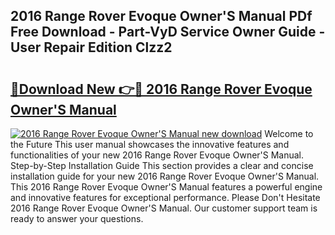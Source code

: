 ## 2016 Range Rover Evoque Owner'S Manual PDf Free Download - Part-VyD Service Owner Guide - User Repair Edition Clzz2

# <h2><a href="http://cf26395.oget.top/?id=2016+Range+Rover+Evoque+Owner%27S+Manual">🔗Download New 👉🔴 2016 Range Rover Evoque Owner'S Manual</a></h2>

[![2016 Range Rover Evoque Owner'S Manual new download](https://i.imgur.com/5g1atiW.png)](http://cf26395.oget.top/?id=2016+Range+Rover+Evoque+Owner%27S+Manual)
Welcome to the Future This user manual showcases the innovative features and functionalities of your new 2016 Range Rover Evoque Owner'S Manual. Step-by-Step Installation Guide This section provides a clear and concise installation guide for your new 2016 Range Rover Evoque Owner'S Manual. This 2016 Range Rover Evoque Owner'S Manual features a powerful engine and innovative features for exceptional performance. Please Don't Hesitate 2016 Range Rover Evoque Owner'S Manual. Our customer support team is ready to answer your questions.
